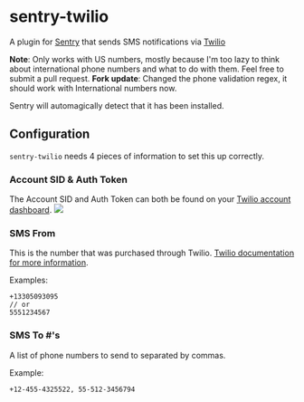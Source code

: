 # sentry-twilio
A plugin for [Sentry](https://www.getsentry.com/) that sends SMS notifications via [Twilio](http://www.twilio.com/)

**Note**: Only works with US numbers, mostly because I'm too lazy to think about international phone numbers and what to do with them. Feel free to submit a pull request.
**Fork update**: Changed the phone validation regex, it should work with International numbers now.


Sentry will automagically detect that it has been installed.

## Configuration
`sentry-twilio` needs 4 pieces of information to set this up correctly.

### Account SID & Auth Token
The Account SID and Auth Token can both be found on your [Twilio account dashboard](https://www.twilio.com/user/account).
![](http://i.imgur.com/Km3cI.png)

### SMS From # 
This is the number that was purchased through Twilio. [Twilio documentation for more information](https://www.twilio.com/help/faq/phone-numbers).

Examples:
```
+13305093095
// or
5551234567
```

### SMS To #'s
A list of phone numbers to send to separated by commas.

Example:
```
+12-455-4325522, 55-512-3456794
```
